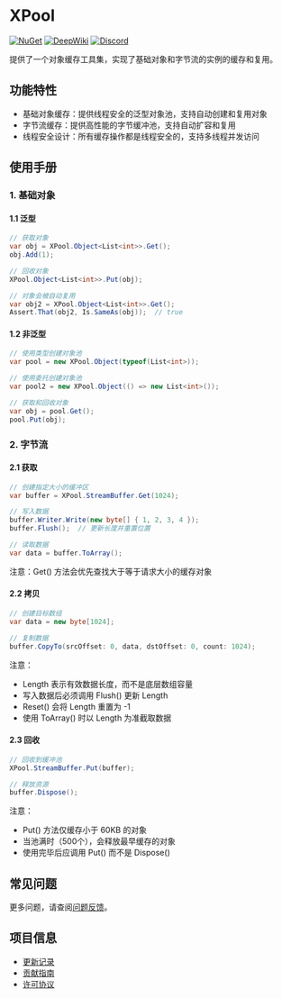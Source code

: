 # XPool

[![NuGet](https://img.shields.io/nuget/v/EFramework.DotNet.Utility.svg?label=NuGet)](https://www.nuget.org/packages/EFramework.DotNet.Utility)
[![DeepWiki](https://img.shields.io/badge/DeepWiki-Explore-blue)](https://deepwiki.com/eframework-io/DotNet.Utility)
[![Discord](https://img.shields.io/discord/1422114598835851286?label=Discord&logo=discord)](https://discord.gg/XMPx2wXSz3)

提供了一个对象缓存工具集，实现了基础对象和字节流的实例的缓存和复用。

## 功能特性

- 基础对象缓存：提供线程安全的泛型对象池，支持自动创建和复用对象
- 字节流缓存：提供高性能的字节缓冲池，支持自动扩容和复用
- 线程安全设计：所有缓存操作都是线程安全的，支持多线程并发访问

## 使用手册

### 1. 基础对象

#### 1.1 泛型
```csharp
// 获取对象
var obj = XPool.Object<List<int>>.Get();
obj.Add(1);

// 回收对象
XPool.Object<List<int>>.Put(obj);

// 对象会被自动复用
var obj2 = XPool.Object<List<int>>.Get();
Assert.That(obj2, Is.SameAs(obj));  // true
```

#### 1.2 非泛型
```csharp
// 使用类型创建对象池
var pool = new XPool.Object(typeof(List<int>));

// 使用委托创建对象池
var pool2 = new XPool.Object(() => new List<int>());

// 获取和回收对象
var obj = pool.Get();
pool.Put(obj);
```

### 2. 字节流

#### 2.1 获取
```csharp
// 创建指定大小的缓冲区
var buffer = XPool.StreamBuffer.Get(1024);

// 写入数据
buffer.Writer.Write(new byte[] { 1, 2, 3, 4 });
buffer.Flush();  // 更新长度并重置位置

// 读取数据
var data = buffer.ToArray();
```
注意：Get() 方法会优先查找大于等于请求大小的缓存对象

#### 2.2 拷贝
```csharp
// 创建目标数组
var data = new byte[1024];

// 复制数据
buffer.CopyTo(srcOffset: 0, data, dstOffset: 0, count: 1024);
```
注意：
- Length 表示有效数据长度，而不是底层数组容量
- 写入数据后必须调用 Flush() 更新 Length
- Reset() 会将 Length 重置为 -1
- 使用 ToArray() 时以 Length 为准截取数据

#### 2.3 回收
```csharp
// 回收到缓冲池
XPool.StreamBuffer.Put(buffer);

// 释放资源
buffer.Dispose();
```
注意：
- Put() 方法仅缓存小于 60KB 的对象
- 当池满时（500个），会释放最早缓存的对象
- 使用完毕后应调用 Put() 而不是 Dispose()

## 常见问题

更多问题，请查阅[问题反馈](../CONTRIBUTING.md#问题反馈)。

## 项目信息

- [更新记录](../CHANGELOG.md)
- [贡献指南](../CONTRIBUTING.md)
- [许可协议](../LICENSE)

